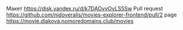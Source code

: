 Макет https://disk.yandex.ru/d/k7DAOvvOvLS5Sw
Pull request  https://github.com/nidoveralis/movies-explorer-frontend/pull/2
page https://movie.diakova.nomoredomains.club/movies
